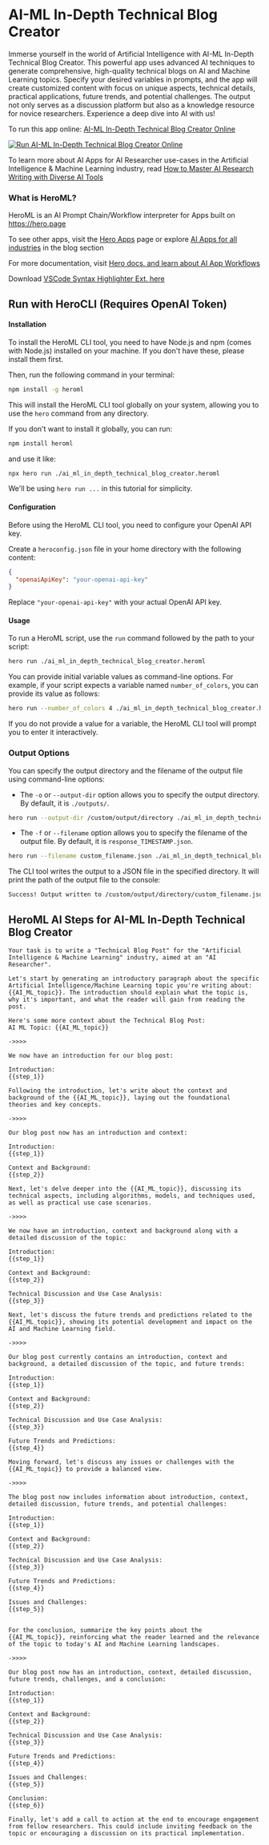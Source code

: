 # AI-ML In-Depth Technical Blog Creator

Immerse yourself in the world of Artificial Intelligence with AI-ML In-Depth Technical Blog Creator. This powerful app uses advanced AI techniques to generate comprehensive, high-quality technical blogs on AI and Machine Learning topics. Specify your desired variables in prompts, and the app will create customized content with focus on unique aspects, technical details, practical applications, future trends, and potential challenges. The output not only serves as a discussion platform but also as a knowledge resource for novice researchers. Experience a deep dive into AI with us!

To run this app online: [AI-ML In-Depth Technical Blog Creator Online](https://hero.page/app/ai-ml-in-depth-technical-blog-creator-ai-research-deep-dive-generator/ltQ8Ucld1yLeub4hBbKK)

[![Run AI-ML In-Depth Technical Blog Creator Online](/assets/run.svg)](https://hero.page/app/ai-ml-in-depth-technical-blog-creator-ai-research-deep-dive-generator/ltQ8Ucld1yLeub4hBbKK)

To learn more about AI Apps for AI Researcher use-cases in the Artificial Intelligence & Machine Learning industry, read [How to Master AI Research Writing with Diverse AI Tools](https://hero.page/blog/ai/artificial-intelligence-and-machine-learning/how-to-master-ai-research-writing-with-diverse-ai-tools/170731)

### What is HeroML?
HeroML is an AI Prompt Chain/Workflow interpreter for Apps built on https://hero.page 

To see other apps, visit the [Hero Apps](https://hero.page/apps) page or explore [AI Apps for all industries](https://hero.page/blog) in the blog section

For more documentation, visit [Hero docs, and learn about AI App Workflows](https://hero.page/tutorials/introduction-to-heroml)

Download [VSCode Syntax Highlighter Ext. here](https://marketplace.visualstudio.com/items?itemName=hero-page.heroml)

## Run with HeroCLI (Requires OpenAI Token)

#### Installation

To install the HeroML CLI tool, you need to have Node.js and npm (comes with Node.js) installed on your machine. If you don't have these, please install them first. 

Then, run the following command in your terminal:

```bash
npm install -g heroml
```

This will install the HeroML CLI tool globally on your system, allowing you to use the `hero` command from any directory.

If you don't want to install it globally, you can run:

```bash
npm install heroml
```

and use it like:

```bash
npx hero run ./ai_ml_in_depth_technical_blog_creator.heroml
```

We'll be using `hero run ...` in this tutorial for simplicity.

#### Configuration

Before using the HeroML CLI tool, you need to configure your OpenAI API key. 

Create a `heroconfig.json` file in your home directory with the following content:

```json
{
  "openaiApiKey": "your-openai-api-key"
}
```

Replace `"your-openai-api-key"` with your actual OpenAI API key.

#### Usage

To run a HeroML script, use the `run` command followed by the path to your script:

```bash
hero run ./ai_ml_in_depth_technical_blog_creator.heroml
```

You can provide initial variable values as command-line options. For example, if your script expects a variable named `number_of_colors`, you can provide its value as follows:

```bash
hero run --number_of_colors 4 ./ai_ml_in_depth_technical_blog_creator.heroml
```

If you do not provide a value for a variable, the HeroML CLI tool will prompt you to enter it interactively.

### Output Options

You can specify the output directory and the filename of the output file using command-line options:

- The `-o` or `--output-dir` option allows you to specify the output directory. By default, it is `./outputs/`.

```bash
hero run --output-dir /custom/output/directory ./ai_ml_in_depth_technical_blog_creator.heroml
```

- The `-f` or `--filename` option allows you to specify the filename of the output file. By default, it is `response_TIMESTAMP.json`.

```bash
hero run --filename custom_filename.json ./ai_ml_in_depth_technical_blog_creator.heroml
```

The CLI tool writes the output to a JSON file in the specified directory. It will print the path of the output file to the console:

```bash
Success! Output written to /custom/output/directory/custom_filename.json
```


## HeroML AI Steps for AI-ML In-Depth Technical Blog Creator
```
Your task is to write a "Technical Blog Post" for the "Artificial Intelligence & Machine Learning" industry, aimed at an "AI Researcher".  

Let's start by generating an introductory paragraph about the specific Artificial Intelligence/Machine Learning topic you're writing about: {{AI_ML_topic}}. The introduction should explain what the topic is, why it's important, and what the reader will gain from reading the post.

Here's some more context about the Technical Blog Post:
AI ML Topic: {{AI_ML_topic}}

->>>>

We now have an introduction for our blog post:

Introduction:
{{step_1}}

Following the introduction, let's write about the context and background of the {{AI_ML_topic}}, laying out the foundational theories and key concepts.

->>>>

Our blog post now has an introduction and context:

Introduction:
{{step_1}}

Context and Background:
{{step_2}}

Next, let's delve deeper into the {{AI_ML_topic}}, discussing its technical aspects, including algorithms, models, and techniques used, as well as practical use case scenarios.

->>>>

We now have an introduction, context and background along with a detailed discussion of the topic:

Introduction:
{{step_1}}

Context and Background:
{{step_2}}

Technical Discussion and Use Case Analysis:
{{step_3}}

Next, let's discuss the future trends and predictions related to the {{AI_ML_topic}}, showing its potential development and impact on the AI and Machine Learning field.

->>>>

Our blog post currently contains an introduction, context and background, a detailed discussion of the topic, and future trends:

Introduction:
{{step_1}}

Context and Background:
{{step_2}}

Technical Discussion and Use Case Analysis:
{{step_3}}

Future Trends and Predictions:
{{step_4}}

Moving forward, let's discuss any issues or challenges with the {{AI_ML_topic}} to provide a balanced view.

->>>>

The blog post now includes information about introduction, context, detailed discussion, future trends, and potential challenges:

Introduction:
{{step_1}}

Context and Background:
{{step_2}}

Technical Discussion and Use Case Analysis:
{{step_3}}

Future Trends and Predictions:
{{step_4}}

Issues and Challenges:
{{step_5}}


For the conclusion, summarize the key points about the {{AI_ML_topic}}, reinforcing what the reader learned and the relevance of the topic to today's AI and Machine Learning landscapes.

->>>>

Our blog post now has an introduction, context, detailed discussion, future trends, challenges, and a conclusion:

Introduction:
{{step_1}}

Context and Background:
{{step_2}}

Technical Discussion and Use Case Analysis:
{{step_3}}

Future Trends and Predictions:
{{step_4}}

Issues and Challenges:
{{step_5}}

Conclusion:
{{step_6}}

Finally, let's add a call to action at the end to encourage engagement from fellow researchers. This could include inviting feedback on the topic or encouraging a discussion on its practical implementation.


```


